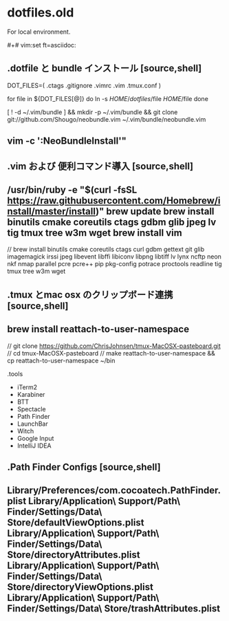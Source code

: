 # dotfiles.old
For local environment.

#+# vim:set ft=asciidoc:

.dotfile と bundle インストール
[source,shell]
----
DOT_FILES=( .ctags .gitignore .vimrc .vim .tmux.conf )

for file in ${DOT_FILES[@]}
do
    ln -s $HOME/dotfiles/$file $HOME/$file
done

[ ! -d ~/.vim/bundle ] && mkdir -p ~/.vim/bundle && git clone git://github.com/Shougo/neobundle.vim ~/.vim/bundle/neobundle.vim

vim -c ':NeoBundleInstall'"
----

.vim および 便利コマンド導入
[source,shell]
----
/usr/bin/ruby -e "$(curl -fsSL https://raw.githubusercontent.com/Homebrew/install/master/install)"
brew update
brew install binutils cmake coreutils ctags gdbm glib jpeg lv tig tmux tree w3m wget
brew install vim
----
// brew install binutils cmake coreutils ctags curl gdbm gettext git glib imagemagick irssi jpeg libevent libffi libiconv libpng libtiff lv lynx ncftp neon nkf nmap parallel pcre pcre++ pip pkg-config potrace proctools readline tig tmux tree w3m wget

.tmux とmac osx のクリップボード連携
[source,shell]
----
brew install reattach-to-user-namespace
----
// git clone https://github.com/ChrisJohnsen/tmux-MacOSX-pasteboard.git
// cd tmux-MacOSX-pasteboard
// make reattach-to-user-namespace && cp reattach-to-user-namespace ~/bin

.tools

* iTerm2
* Karabiner
* BTT
* Spectacle
* Path Finder
* LaunchBar
* Witch
* Google Input
* IntelliJ IDEA

.Path Finder Configs
[source,shell]
----
Library/Preferences/com.cocoatech.PathFinder.plist
Library/Application\ Support/Path\ Finder/Settings/Data\ Store/defaultViewOptions.plist
Library/Application\ Support/Path\ Finder/Settings/Data\ Store/directoryAttributes.plist
Library/Application\ Support/Path\ Finder/Settings/Data\ Store/directoryViewOptions.plist
Library/Application\ Support/Path\ Finder/Settings/Data\ Store/trashAttributes.plist
----
